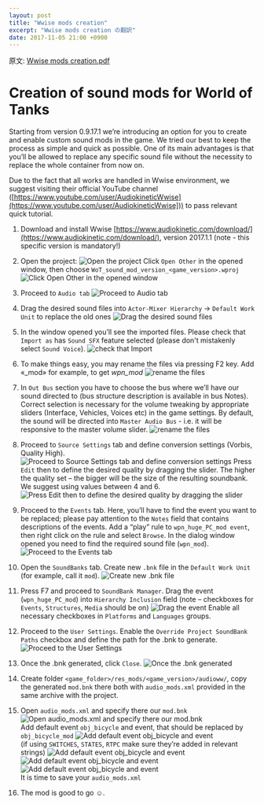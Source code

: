 ```yaml
---
layout: post
title: "Wwise mods creation"
excerpt: "Wwise mods creation の翻訳"
date: 2017-11-05 21:00 +0900
---
```

原文:
[Wwise mods creation.pdf](https://koreanrandom.com/forum/applications/core/interface/file/attachment.php?id=118868)

# Creation of sound mods for World of Tanks

Starting from version 0.9.17.1 we’re introducing an option for you to create and enable custom sound mods in the game.
We tried our best to keep the process as simple and quick as possible.
One of its main advantages is that you’ll be allowed to replace any specific sound file
without the necessity to replace the whole container from now on.

Due to the fact that all works are handled in Wwise environment,
we suggest visiting their official YouTube channel
([https://www.youtube.com/user/AudiokineticWwise](https://www.youtube.com/user/AudiokineticWwise]))
to pass relevant quick tutorial.

1. Download and install Wwise [https://www.audiokinetic.com/download/](https://www.audiokinetic.com/download/),
version 2017.1.1 (note - this specific version is mandatory!)

2. Open the project:
![Open the project](/resources/image_20171105_01.png)
Click `Open Other` in the opened window, then choose `WoT_sound_mod_version_<game_version>.wproj`
![Click Open Other in the opened window](/resources/image_20171105_02.png)

3. Proceed to `Audio tab`
![Proceed to Audio tab](/resources/image_20171105_03.png)

4. Drag the desired sound files into `Actor-Mixer Hierarchy` -> `Default Work Unit` to replace the old ones
![Drag the desired sound files](/resources/image_20171105_04.png)

5. In the window opened you’ll see the imported files.
Please check that `Import as` has `Sound SFX` feature selected (please don't mistakenly select `Sound Voice`).
![check that Import](/resources/image_20171105_05.png)

6. To make things easy, you may rename the files via pressing F2 key.
Add «\_mod» for example, to get *wpn_mod*
![rename the files](/resources/image_20171105_06.png)

7. In `Out Bus` section you have to choose the bus where we’ll have our sound directed to (bus structure description is available in bus Notes).
Correct selection is necessary for the volume tweaking by appropriate sliders (Interface, Vehicles, Voices etc) in the game settings.
By default, the sound will be directed into `Master Audio Bus` - i.e. it will be responsive to the master volume slider.
![rename the files](/resources/image_20171105_07.png)

8. Proceed to `Source Settings` tab and define conversion settings (Vorbis, Quality High).
![Proceed to Source Settings tab and define conversion settings](/resources/image_20171105_08.png)
Press `Edit` then to define the desired quality by dragging the slider.
The higher the quality set – the bigger will be the size of the resulting soundbank.
We suggest using values between 4 and 6.
![Press Edit then to define the desired quality by dragging the slider](/resources/image_20171105_09.png)

9. Proceed to the `Events` tab.
Here, you’ll have to find the event you want to be replaced;
please pay attention to the `Notes` field that contains descriptions of the events.
Add a “play” rule to `wpn_huge_PC_mod event`, then right click on the rule and select `Browse`.
In the dialog window opened you need to find the required sound file (`wpn_mod`).
![Proceed to the Events tab](/resources/image_20171105_10.png)

10. Open the `SoundBanks` tab.
Create new `.bnk` file in the `Default Work Unit` (for example, call it `mod`).
![Create new .bnk file](/resources/image_20171105_11.png)

11. Press F7 and proceed to `SoundBank Manager`.
Drag the event (`wpn_huge_PC_mod`) into `Hierarchy Inclusion` field (note – checkboxes for `Events`, `Structures`, `Media` should be on)
![Drag the event](/resources/image_20171105_12.png)
Enable all necessary checkboxes in `Platforms` and `Languages` groups.

12. Proceed to the `User Settings`.
Enable the `Override Project SoundBank Paths` checkbox and define the path for the .bnk to generate.
![Proceed to the User Settings](/resources/image_20171105_13.png)

13. Once the .bnk generated, click `Close`.
![Once the .bnk generated](/resources/image_20171105_14.png)

14. Create folder `<game_folder>/res_mods/<game_version>/audioww/`,
сopy the generated `mod.bnk` there both with `audio_mods.xml` provided in the same archive with the project.

15. Open `audio_mods.xml` and specify there our `mod.bnk`  
![Open audio_mods.xml and specify there our mod.bnk](/resources/image_20171105_15.png)  
Add default event `obj_bicycle` and event, that should be replaced by `obj_bicycle_mod`
![Add default event obj_bicycle and event](/resources/image_20171105_16.png)  
(if using `SWITCHES`, `STATES`, `RTPC` make sure they’re added in relevant strings)
![Add default event obj_bicycle and event](/resources/image_20171105_17.png)  
![Add default event obj_bicycle and event](/resources/image_20171105_18.png)
![Add default event obj_bicycle and event](/resources/image_20171105_19.png)  
It is time to save your `audio_mods.xml`

16. The mod is good to go ☺.
